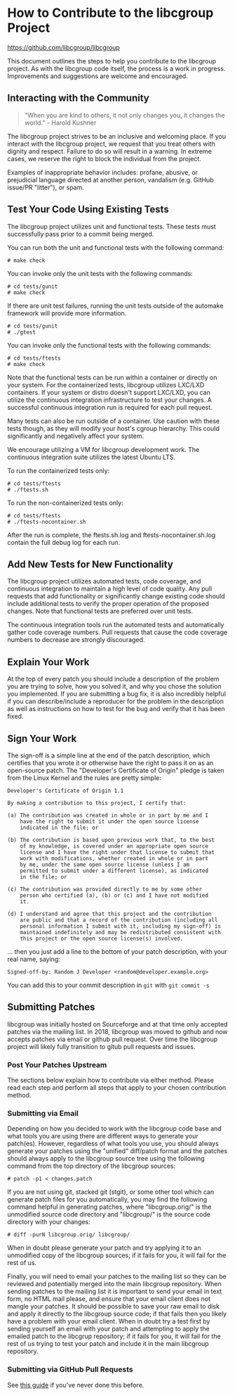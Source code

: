 How to Contribute to the libcgroup Project
===============================================================================
https://github.com/libcgroup/libcgroup

This document outlines the steps to help you contribute to the libcgroup project.
As with the libcgroup code itself, the process is a work in progress.
Improvements and suggestions are welcome and encouraged.

## Interacting with the Community

> "When you are kind to others, it not only changes you, it changes the
> world." - Harold Kushner

The libcgroup project strives to be an inclusive and welcoming place.
If you interact with the libcgroup project, we request that you treat others
with dignity and respect.  Failure to do so will result in a warning.  In
extreme cases, we reserve the right to block the individual from the project.

Examples of inappropriate behavior includes: profane, abusive, or prejudicial
language directed at another person, vandalism (e.g. GitHub issue/PR "litter"),
or spam.

## Test Your Code Using Existing Tests

The libcgroup project utilizes unit and functional tests.  These tests must
successfully pass prior to a commit being merged.

You can run both the unit and functional tests with the following command:

	# make check

You can invoke only the unit tests with the following commands:

	# cd tests/gunit
	# make check

If there are unit test failures, running the unit tests outside of the
automake framework will provide more information.

	# cd tests/gunit
	# ./gtest

You can invoke only the functional tests with the following commands:

	# cd tests/ftests
	# make check

Note that the functional tests can be run within a container or directly on
your system.  For the containerized tests, libcgroup utilizes LXC/LXD
containers.  If your system or distro doesn't support LXC/LXD, you can
utilize the continuous integration infrastructure to test your changes.  A
successful continuous integration run is required for each pull request.

Many tests can also be run outside of a container.  Use caution with these
tests though, as they will modify your host's cgroup hierarchy.  This could
significantly and negatively affect your system.

We encourage utilizing a VM for libcgroup development work.  The continuous
integration suite utilizes the latest Ubuntu LTS.

To run the containerized tests only:

	# cd tests/ftests
	# ./ftests.sh

To run the non-containerized tests only:

	# cd tests/ftests
	# ./ftests-nocontainer.sh

After the run is complete, the ftests.sh.log and ftests-nocontainer.sh.log
contain the full debug log for each run.

## Add New Tests for New Functionality

The libcgroup project utilizes automated tests, code coverage, and continuous
integration to maintain a high level of code quality.  Any pull requests that
add functionality or significantly change existing code should include
additional tests to verify the proper operation of the proposed changes.  Note
that functional tests are preferred over unit tests.

The continuous integration tools run the automated tests and automatically
gather code coverage numbers.  Pull requests that cause the code coverage
numbers to decrease are strongly discouraged.

## Explain Your Work

At the top of every patch you should include a description of the problem you
are trying to solve, how you solved it, and why you chose the solution you
implemented.  If you are submitting a bug fix, it is also incredibly helpful
if you can describe/include a reproducer for the problem in the description as
well as instructions on how to test for the bug and verify that it has been
fixed.

## Sign Your Work

The sign-off is a simple line at the end of the patch description, which
certifies that you wrote it or otherwise have the right to pass it on as an
open-source patch.  The "Developer's Certificate of Origin" pledge is taken
from the Linux Kernel and the rules are pretty simple:

	Developer's Certificate of Origin 1.1

	By making a contribution to this project, I certify that:

	(a) The contribution was created in whole or in part by me and I
	    have the right to submit it under the open source license
	    indicated in the file; or

	(b) The contribution is based upon previous work that, to the best
	    of my knowledge, is covered under an appropriate open source
	    license and I have the right under that license to submit that
	    work with modifications, whether created in whole or in part
	    by me, under the same open source license (unless I am
	    permitted to submit under a different license), as indicated
	    in the file; or

	(c) The contribution was provided directly to me by some other
	    person who certified (a), (b) or (c) and I have not modified
	    it.

	(d) I understand and agree that this project and the contribution
	    are public and that a record of the contribution (including all
	    personal information I submit with it, including my sign-off) is
	    maintained indefinitely and may be redistributed consistent with
	    this project or the open source license(s) involved.

... then you just add a line to the bottom of your patch description, with
your real name, saying:

	Signed-off-by: Random J Developer <random@developer.example.org>

You can add this to your commit description in `git` with `git commit -s`

## Submitting Patches

libcgroup was initially hosted on Sourceforge and at that time only accepted
patches via the mailing list.  In 2018, libcgroup was moved to github and now
accepts patches via email or github pull request.  Over time the libcgroup
project will likely fully transition to gitub pull requests and issues.

### Post Your Patches Upstream

The sections below explain how to contribute via either method. Please read
each step and perform all steps that apply to your chosen contribution method.

### Submitting via Email

Depending on how you decided to work with the libcgroup code base and what
tools you are using there are different ways to generate your patch(es).
However, regardless of what tools you use, you should always generate your
patches using the "unified" diff/patch format and the patches should always
apply to the libcgroup source tree using the following command from the top
directory of the libcgroup sources:

	# patch -p1 < changes.patch

If you are not using git, stacked git (stgit), or some other tool which can
generate patch files for you automatically, you may find the following command
helpful in generating patches, where "libcgroup.orig/" is the unmodified
source code directory and "libcgroup/" is the source code directory with your
changes:

	# diff -purN libcgroup.orig/ libcgroup/

When in doubt please generate your patch and try applying it to an unmodified
copy of the libcgroup sources; if it fails for you, it will fail for the rest
of us.

Finally, you will need to email your patches to the mailing list so they can
be reviewed and potentially merged into the main libcgroup repository.  When
sending patches to the mailing list it is important to send your email in text
form, no HTML mail please, and ensure that your email client does not mangle
your patches.  It should be possible to save your raw email to disk and apply
it directly to the libcgroup source code; if that fails then you likely have
a problem with your email client.  When in doubt try a test first by sending
yourself an email with your patch and attempting to apply the emailed patch to
the libcgrup repository; if it fails for you, it will fail for the rest of
us trying to test your patch and include it in the main libcgroup repository.

### Submitting via GitHub Pull Requests

See [this guide](https://help.github.com/en/github/collaborating-with-issues-and-pull-requests/creating-a-pull-request) if you've never done this before.

